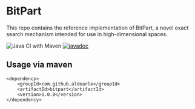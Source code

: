 # BitPart

This repo contains the reference implementation of BitPart, a novel exact search mechanism intended for use in high-dimensional spaces.

![Java CI with Maven](https://github.com/aldearle/bitpart/workflows/Java%20CI%20with%20Maven/badge.svg)
[![javadoc](https://javadoc.io/badge2/com.github.aldearle/bitpart/javadoc.svg)](https://javadoc.io/doc/com.github.aldearle/bitpart)

## Usage via maven
        
```
<dependency>
    <groupId>com.github.aldearle</groupId>
    <artifactId>bitpart</artifactId>
    <version>1.0.0</version>
</dependency>
```
